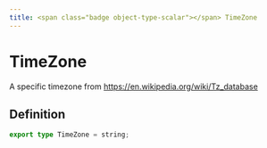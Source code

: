 ```yaml
---
title: <span class="badge object-type-scalar"></span> TimeZone
---
```

# <span class="badge object-type-scalar"></span> TimeZone

A specific timezone from https://en.wikipedia.org/wiki/Tz_database

## Definition

```typescript
export type TimeZone = string;

```
